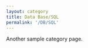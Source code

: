 ```yaml
---
layout: category
title: Data Base/SQL
permalink: '/DB/SQL'
---
```


Another sample category page.
